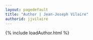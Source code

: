 ```yaml
---
layout: pagedefault
title: "Author | Jean-Joseph Vilaire"
authorid: jjvilaire
---
```

{% include loadAuthor.html %}